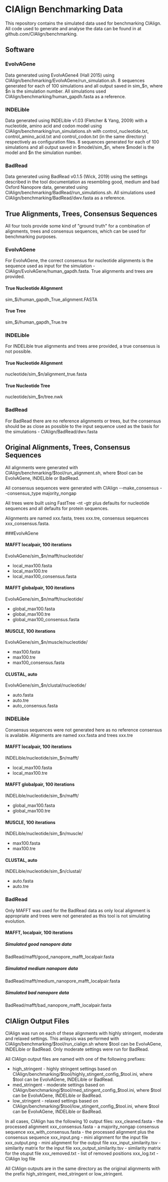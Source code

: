 # CIAlign Benchmarking Data
This repository contains the simulated data used for benchmarking CIAlign.
All code used to generate and analyse the data can be found in at github.com/CIAlign/benchmarking.

## Software
### EvolvAGene
Data generated using EvolvAGene4 (Hall 2015) using CIAlign/benchmarking/EvolvAGene/run_simulation.sh. 8 sequences generated for each of 100 simulations and all output saved in sim_$n, where $n is the simulation number. All simulations used CIAlign/benchmarking/human_gapdh.fasta as a reference.

### INDELible
Data generated using INDELible v1.03 (Fletcher & Yang, 2009) with a nucleotide, amino acid and codon model using CIAlign/benchmarking/run_simulations.sh with control_nucleotide.txt, control_amino_acid.txt and control_codon.txt (in the same directory) respectively as configuration files. 8 sequences generated for each of 100 simulations and all output saved in $model/sim_$n, where $model is the model and $n the simulation number.

### BadRead
Data generated using BadRead v0.1.5 (Wick, 2019) using the settings described in the tool documentation as resembling good, medium and bad Oxford Nanopore data, generated using CIAlign/benchmarking/BadRead/run_simulations.sh. All simulations used CIAlign/benchmarking/BadRead/dwv.fasta as a reference.

## True Alignments, Trees, Consensus Sequences
All four tools provide some kind of "ground truth" for a combination of alignments, trees and consensus sequences, which can be used for benchmarking purposes.

### EvolvAGene
For EvolvAGene, the correct consensus for nucleotide alignments is the sequence used as input for the simulation - CIAlign/EvolvAGene/human_gapdh.fasta. True alignments and trees are provided.

#### True Nucleotide Alignment
sim_$i/human_gapdh_True_alignment.FASTA

#### True Tree
sim_$i/human_gapdh_True.tre

### INDELible
For INDELible true alignments and trees aree provided, a true consensus is not possible.

#### True Nucleotide Alignment
nucleotide/sim_$n/alignment_true.fasta

#### True Nucleotide Tree
nucleotide/sim_$n/tree.nwk

### BadRead
For BadRead there are no reference alignments or trees, but the consensus should be as close as possible to the input sequence used as the basis for the simulations - CIAlign/BadRead/dwv.fasta


## Original Alignments, Trees, Consensus Sequences
All alignments were generated with CIAlign/benchmarking/$tool/run_alignment.sh, where $tool can be EvolvAGene, INDELible or BadRead.

All consensus sequences were generated with CIAlign --make_consensus --consensus_type majority_nongap

All trees were built using FastTree -nt -gtr plus defaults for nucleotide sequences and all defaults for protein sequences.

Alignments are named xxx.fasta, trees xxx.tre, consensus sequences xxx_consensus.fasta.

###EvolvAGene
#### MAFFT localpair, 100 iterations
EvolvAGene/sim_$n/mafft/nucleotide/
* local_max100.fasta
* local_max100.tre
* local_max100_consensus.fasta

#### MAFFT globalpair, 100 iterations
EvolvAGene/sim_$n/mafft/nucleotide/
* global_max100.fasta
* global_max100.tre
* global_max100_consensus.fasta

#### MUSCLE, 100 iterations
EvolvAGene/sim_$n/muscle/nucleotide/
* max100.fasta
* max100.tre
* max100_consensus.fasta

#### CLUSTAL, auto
EvolvAGene/sim_$n/clustal/nucleotide/
* auto.fasta
* auto.tre
* auto_consensus.fasta

### INDELible
Consensus sequences were not generated here as no reference consensus is available.
Alignments are named xxx.fasta and trees xxx.tre

#### MAFFT localpair, 100 iterations
INDELible/nucleotide/sim_$n/mafft/
* local_max100.fasta
* local_max100.tre

#### MAFFT globalpair, 100 iterations
INDELible/nucleotide/sim_$n/mafft/
* global_max100.fasta
* global_max100.tre

#### MUSCLE, 100 iterations
INDELible/nucleotide/sim_$n/muscle/
* max100.fasta
* max100.tre

#### CLUSTAL, auto
INDELible/nucleotide/sim_$n/clustal/
* auto.fasta
* auto.tre


### BadRead
Only MAFFT was used for the BadRead data as only local alignment is appropriate and trees were not generated as this tool is not simulating evolution.
#### MAFFT, localpair, 100 iterations
##### Simulated good nanopore data
BadRead/mafft/good_nanopore_mafft_localpair.fasta
##### Simulated medium nanopore data
BadRead/mafft/medium_nanopore_mafft_localpair.fasta
##### Simulated bad nanopore data
BadRead/mafft/bad_nanopore_mafft_localpair.fasta


## CIAlign Output Files
CIAlign was run on each of these alignments with highly stringent, moderate and relaxed settings. This anlaysis was performed with CIAlign/benchmarking/$tool/run_cialign.sh where $tool can be EvolvAGene, INDELible or BadRead. Only moderate settings were run for BadRead.

All CIAlign output files are named with one of the following prefixes:
* high_stringent - highly stringent settings based on CIAlign/benchmarking/$tool/highly_stingent_config_$tool.ini, where $tool can be EvolvAGene, INDELible or BadRead.
* med_stringent - moderate settings based on CIAlign/benchmarking/$tool/med_stingent_config_$tool.ini, where $tool can be EvolvAGene, INDELible or BadRead.
* low_stringent - relaxed settings based on CIAlign/benchmarking/$tool/low_stingent_config_$tool.ini, where $tool can be EvolvAGene, INDELible or BadRead.

In all cases, CIAlign has the following 10 output files:
xxx_cleaned.fasta - the processed alignment
xxx_consensus.fasta - a majority_nongap consensus sequence
xxx_with_consensus.fasta - the processed alignment plus the consensus sequence
xxx_input.png - mini alignment for the input file
xxx_output.png - mini alignment for the output file
xxx_input_similarity.tsv - similarity matrix for the input file
xxx_output_similarity.tsv - similarity matrix for the otuput file
xxx_removed.txt - list of removed positions
xxx_log.txt - CIAlign log file

All CIAlign outputs are in the same directory as the original alignments with the prefix high_stringent, med_stringent or low_stringent.
